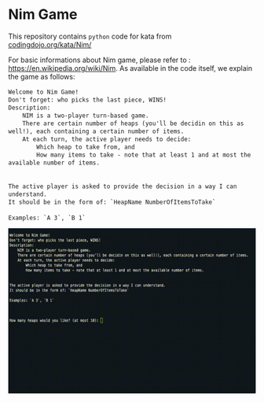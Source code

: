 # Nim Game
This repository contains `python` code for kata from [codingdojo.org/kata/Nim/](http://codingdojo.org/kata/Nim/)

For basic informations about Nim game, please refer to : https://en.wikipedia.org/wiki/Nim. As available in the code itself, we explain the game as follows:

```
Welcome to Nim Game!
Don't forget: who picks the last piece, WINS!
Description:
    NIM is a two-player turn-based game.
    There are certain number of heaps (you'll be decidin on this as well!), each containing a certain number of items.
    At each turn, the active player needs to decide:
        Which heap to take from, and
        How many items to take - note that at least 1 and at most the available number of items.
    

The active player is asked to provide the decision in a way I can understand.
It should be in the form of: `HeapName NumberOfItemsToTake`

Examples: `A 3`, `B 1`
```

![Nim Game Demo](demo/demo.gif)
